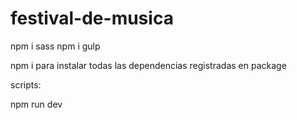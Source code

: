 # festival-de-musica

npm i sass
npm i gulp


npm i para instalar todas las dependencias registradas en package


scripts:

npm run dev